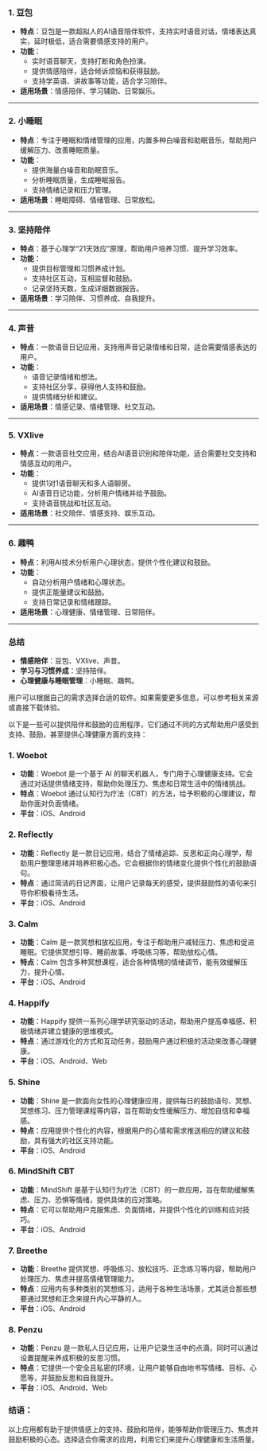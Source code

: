 ### **1. 豆包**
- **特点**：豆包是一款超拟人的AI语音陪伴软件，支持实时语音对话，情绪表达真实，延时极低，适合需要情感支持的用户。
- **功能**：
  - 实时语音聊天，支持打断和角色扮演。
  - 提供情感陪伴，适合倾诉烦恼和获得鼓励。
  - 支持学英语、讲故事等功能，适合学习陪伴。
- **适用场景**：情感陪伴、学习辅助、日常娱乐。

---

### **2. 小睡眠**
- **特点**：专注于睡眠和情绪管理的应用，内置多种白噪音和助眠音乐，帮助用户缓解压力、改善睡眠质量。
- **功能**：
  - 提供海量白噪音和助眠音乐。
  - 分析睡眠质量，生成睡眠报告。
  - 支持情绪记录和压力管理。
- **适用场景**：睡眠障碍、情绪管理、日常放松。

---

### **3. 坚持陪伴**
- **特点**：基于心理学“21天效应”原理，帮助用户培养习惯、提升学习效率。
- **功能**：
  - 提供目标管理和习惯养成计划。
  - 支持社区互动，互相监督和鼓励。
  - 记录坚持天数，生成详细数据报告。
- **适用场景**：学习陪伴、习惯养成、自我提升。

---

### **4. 声昔**
- **特点**：一款语音日记应用，支持用声音记录情绪和日常，适合需要情感表达的用户。
- **功能**：
  - 语音记录情绪和想法。
  - 支持社区分享，获得他人支持和鼓励。
  - 提供情绪分析和建议。
- **适用场景**：情感记录、情绪管理、社交互动。

---

### **5. VXlive**
- **特点**：一款语音社交应用，结合AI语音识别和陪伴功能，适合需要社交支持和情感互动的用户。
- **功能**：
  - 提供1对1语音聊天和多人语聊房。
  - AI语音日记功能，分析用户情绪并给予鼓励。
  - 支持语音挑战和社区互动。
- **适用场景**：社交陪伴、情感支持、娱乐互动。

---

### **6. 趣鸭**
- **特点**：利用AI技术分析用户心理状态，提供个性化建议和鼓励。
- **功能**：
  - 自动分析用户情绪和心理状态。
  - 提供正能量建议和鼓励。
  - 支持日常记录和情绪跟踪。
- **适用场景**：心理健康、情绪管理、日常陪伴。

---

### **总结**
- **情感陪伴**：豆包、VXlive、声昔。
- **学习与习惯养成**：坚持陪伴。
- **心理健康与睡眠管理**：小睡眠、趣鸭。

用户可以根据自己的需求选择合适的软件。如果需要更多信息，可以参考相关来源或直接下载体验。

 
以下是一些可以提供陪伴和鼓励的应用程序，它们通过不同的方式帮助用户感受到支持、鼓励，甚至提供心理健康方面的支持：

### 1. **Woebot**
- **功能**：Woebot 是一个基于 AI 的聊天机器人，专门用于心理健康支持。它会通过对话提供情绪支持，帮助你处理压力、焦虑和日常生活中的情绪挑战。
- **特点**：Woebot 通过认知行为疗法（CBT）的方法，给予积极的心理建议，帮助你面对负面情绪。
- **平台**：iOS、Android

### 2. **Reflectly**
- **功能**：Reflectly 是一款日记应用，结合了情绪追踪、反思和正向心理学，帮助用户整理思绪并培养积极心态。它会根据你的情绪变化提供个性化的鼓励语句。
- **特点**：通过简洁的日记界面，让用户记录每天的感受，提供鼓励性的语句来引导你积极看待生活。
- **平台**：iOS、Android

### 3. **Calm**
- **功能**：Calm 是一款冥想和放松应用，专注于帮助用户减轻压力、焦虑和促进睡眠。它提供冥想引导、睡前故事、呼吸练习等，帮助放松心情。
- **特点**：Calm 包含多种冥想课程，适合各种情境的情绪调节，能有效缓解压力，提升心情。
- **平台**：iOS、Android

### 4. **Happify**
- **功能**：Happify 提供一系列心理学研究驱动的活动，帮助用户提高幸福感、积极情绪并建立健康的思维模式。
- **特点**：通过游戏化的方式和互动任务，鼓励用户通过积极的活动来改善心理健康。
- **平台**：iOS、Android、Web

### 5. **Shine**
- **功能**：Shine 是一款面向女性的心理健康应用，提供每日的鼓励语句、冥想、冥想练习、压力管理课程等内容，旨在帮助女性缓解压力、增加自信和幸福感。
- **特点**：应用提供个性化的内容，根据用户的心情和需求推送相应的建议和鼓励，具有强大的社区支持功能。
- **平台**：iOS、Android

### 6. **MindShift CBT**
- **功能**：MindShift 是基于认知行为疗法（CBT）的一款应用，旨在帮助缓解焦虑、压力、恐惧等情绪，提供具体的应对策略。
- **特点**：它可以帮助用户克服焦虑、负面情绪，并提供个性化的训练和应对技巧。
- **平台**：iOS、Android

### 7. **Breethe**
- **功能**：Breethe 提供冥想、呼吸练习、放松技巧、正念练习等内容，帮助用户处理压力、焦虑并提高情绪管理能力。
- **特点**：应用内有多种类别的冥想练习，适用于各种生活场景，尤其适合那些想要通过冥想和正念来提升内心平静的人。
- **平台**：iOS、Android

### 8. **Penzu**
- **功能**：Penzu 是一款私人日记应用，让用户记录生活中的点滴，同时可以通过设置提醒来养成积极的反思习惯。
- **特点**：它提供一个安全且私密的环境，让用户能够自由地书写情绪、目标、心愿等，并鼓励反思和自我提升。
- **平台**：iOS、Android、Web

### 结语：
以上应用都有助于提供情感上的支持、鼓励和陪伴，能够帮助你管理压力、焦虑并鼓励积极的心态。选择适合你需求的应用，利用它们来提升心理健康和生活质量。